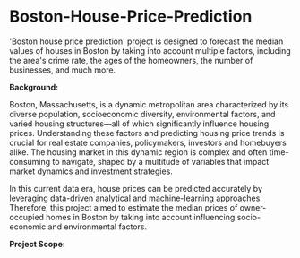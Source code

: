 # Boston-House-Price-Prediction
'Boston house price prediction' project is designed to forecast the median values of houses in Boston by taking into account multiple factors, including the area's crime rate, the ages of the homeowners, the number of businesses, and much more.

**Background:**

Boston, Massachusetts, is a dynamic metropolitan area characterized by its diverse population, socioeconomic diversity, environmental factors, and varied housing structures—all of which significantly influence housing prices. Understanding these factors and predicting housing price trends is crucial for real estate companies, policymakers, investors and homebuyers alike. The housing market in this dynamic region is complex and often time-consuming to navigate, shaped by a multitude of variables that impact market dynamics and investment strategies. 

In this current data era, house prices can be predicted accurately by leveraging data-driven analytical and machine-learning approaches. Therefore, this project aimed to estimate the median prices of owner-occupied homes in Boston by taking into account influencing socio-economic and environmental factors.


**Project Scope:**





